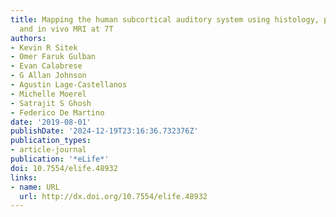 ```yaml
---
title: Mapping the human subcortical auditory system using histology, postmortem MRI
  and in vivo MRI at 7T
authors:
- Kevin R Sitek
- Omer Faruk Gulban
- Evan Calabrese
- G Allan Johnson
- Agustin Lage-Castellanos
- Michelle Moerel
- Satrajit S Ghosh
- Federico De Martino
date: '2019-08-01'
publishDate: '2024-12-19T23:16:36.732376Z'
publication_types:
- article-journal
publication: '*eLife*'
doi: 10.7554/elife.48932
links:
- name: URL
  url: http://dx.doi.org/10.7554/elife.48932
---
```

